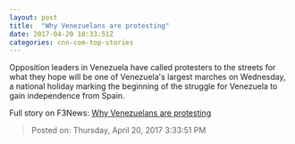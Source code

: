 ```yaml
---
layout: post
title:  "Why Venezuelans are protesting"
date: 2017-04-20 10:33:51Z
categories: cnn-com-top-stories
---
```


Opposition leaders in Venezuela have called protesters to the streets for what they hope will be one of Venezuela's largest marches on Wednesday, a national holiday marking the beginning of the struggle for Venezuela to gain independence from Spain.


Full story on F3News: [Why Venezuelans are protesting](http://www.f3nws.com/n/RuZyND)

> Posted on: Thursday, April 20, 2017 3:33:51 PM
